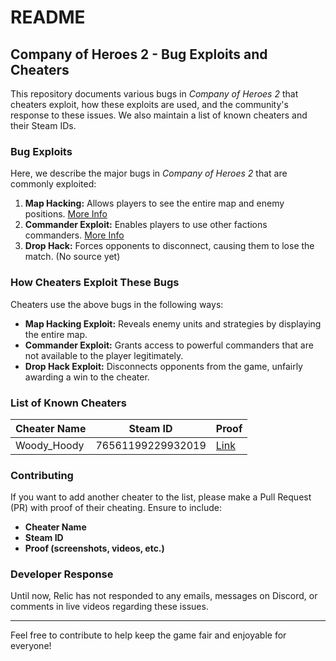 # README

## Company of Heroes 2 - Bug Exploits and Cheaters

This repository documents various bugs in *Company of Heroes 2* that cheaters exploit, how these exploits are used, and the community's response to these issues. We also maintain a list of known cheaters and their Steam IDs.

### Bug Exploits

Here, we describe the major bugs in *Company of Heroes 2* that are commonly exploited:

1. **Map Hacking:** Allows players to see the entire map and enemy positions. [More Info](https://www.unknowncheats.me/forum/other-mmorpg-and-strategy/472523-company-heroes-2-sp-mp-tools.html)
2. **Commander Exploit:** Enables players to use other factions commanders. [More Info](https://youtu.be/2agdO5bnw_A)
3. **Drop Hack:** Forces opponents to disconnect, causing them to lose the match. (No source yet)

### How Cheaters Exploit These Bugs

Cheaters use the above bugs in the following ways:
- **Map Hacking Exploit:** Reveals enemy units and strategies by displaying the entire map.
- **Commander Exploit:** Grants access to powerful commanders that are not available to the player legitimately.
- **Drop Hack Exploit:** Disconnects opponents from the game, unfairly awarding a win to the cheater.

### List of Known Cheaters

| Cheater Name | Steam ID         | Proof |
|--------------|------------------|-------|
| Woody_Hoody     | 76561199229932019 | [Link](https://github.com/aliakbarazizi/cheaters-coh2/pull/1) |

### Contributing

If you want to add another cheater to the list, please make a Pull Request (PR) with proof of their cheating. Ensure to include:
- **Cheater Name**
- **Steam ID**
- **Proof (screenshots, videos, etc.)**

### Developer Response

Until now, Relic has not responded to any emails, messages on Discord, or comments in live videos regarding these issues.

---

Feel free to contribute to help keep the game fair and enjoyable for everyone!
